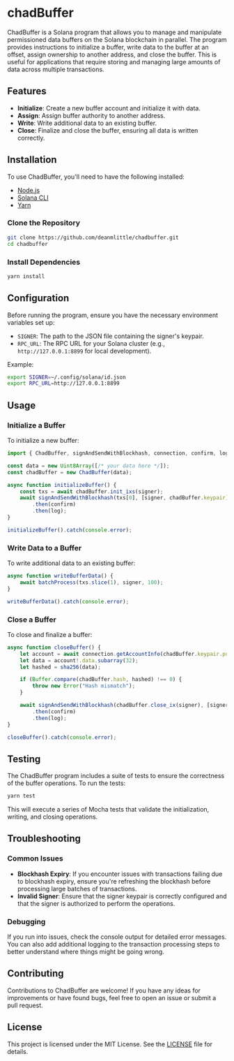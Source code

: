 # chadBuffer

ChadBuffer is a Solana program that allows you to manage and manipulate permissioned data buffers on the Solana blockchain in parallel. The program provides instructions to initialize a buffer, write data to the buffer at an offset, assign ownership to another address, and close the buffer. This is useful for applications that require storing and managing large amounts of data across multiple transactions.

## Features

- **Initialize**: Create a new buffer account and initialize it with data.
- **Assign**: Assign buffer authority to another address.
- **Write**: Write additional data to an existing buffer.
- **Close**: Finalize and close the buffer, ensuring all data is written correctly.

## Installation

To use ChadBuffer, you'll need to have the following installed:

- [Node.js](https://nodejs.org/)
- [Solana CLI](https://docs.solana.com/cli/install-solana-cli-tools)
- [Yarn](https://yarnpkg.com/getting-started/install)

### Clone the Repository

```bash
git clone https://github.com/deanmlittle/chadbuffer.git
cd chadbuffer
```

### Install Dependencies

```bash
yarn install
```

## Configuration

Before running the program, ensure you have the necessary environment variables set up:

- `SIGNER`: The path to the JSON file containing the signer's keypair.
- `RPC_URL`: The RPC URL for your Solana cluster (e.g., `http://127.0.0.1:8899` for local development).

Example:

```bash
export SIGNER=~/.config/solana/id.json
export RPC_URL=http://127.0.0.1:8899
```

## Usage

### Initialize a Buffer

To initialize a new buffer:

```typescript
import { ChadBuffer, signAndSendWithBlockhash, connection, confirm, log } from './sdk';

const data = new Uint8Array([/* your data here */]);
const chadBuffer = new ChadBuffer(data);

async function initializeBuffer() {
    const txs = await chadBuffer.init_ixs(signer);
    await signAndSendWithBlockhash(txs[0], [signer, chadBuffer.keypair])
        .then(confirm)
        .then(log);
}

initializeBuffer().catch(console.error);
```

### Write Data to a Buffer

To write additional data to an existing buffer:

```typescript
async function writeBufferData() {
    await batchProcess(txs.slice(1), signer, 100);
}

writeBufferData().catch(console.error);
```

### Close a Buffer

To close and finalize a buffer:

```typescript
async function closeBuffer() {
    let account = await connection.getAccountInfo(chadBuffer.keypair.publicKey);
    let data = account!.data.subarray(32);
    let hashed = sha256(data);

    if (Buffer.compare(chadBuffer.hash, hashed) !== 0) {
        throw new Error("Hash mismatch");
    }

    await signAndSendWithBlockhash(chadBuffer.close_ix(signer), [signer])
        .then(confirm)
        .then(log);
}

closeBuffer().catch(console.error);
```

## Testing

The ChadBuffer program includes a suite of tests to ensure the correctness of the buffer operations. To run the tests:

```bash
yarn test
```

This will execute a series of Mocha tests that validate the initialization, writing, and closing operations.

## Troubleshooting

### Common Issues

- **Blockhash Expiry**: If you encounter issues with transactions failing due to blockhash expiry, ensure you're refreshing the blockhash before processing large batches of transactions.
- **Invalid Signer**: Ensure that the signer keypair is correctly configured and that the signer is authorized to perform the operations.

### Debugging

If you run into issues, check the console output for detailed error messages. You can also add additional logging to the transaction processing steps to better understand where things might be going wrong.

## Contributing

Contributions to ChadBuffer are welcome! If you have any ideas for improvements or have found bugs, feel free to open an issue or submit a pull request.

## License

This project is licensed under the MIT License. See the [LICENSE](LICENSE) file for details.